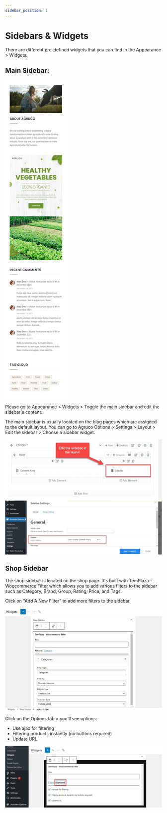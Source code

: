```yaml
---
sidebar_position: 1
---
```

# Sidebars & Widgets

There are different pre-defined widgets that you can find in the Appearance > Widgets.

## Main Sidebar:

![Sidebars](./img/main-sidebar.jpeg)

Please go to Appearance > Widgets > Toggle the main sidebar and edit the sidebar's content. 

The main sidebar is usually located on the blog pages which are assigned to the default layout.
You can go to Agruco Options > Settings > Layout > Edit the sidebar > Choose a sidebar widget. 

![Sidebars](./img/layout.jpeg)
![Sidebars](./img/choose-sidebar.jpeg)

## Shop Sidebar

The shop sidebar is located on the shop page. It's built with TemPlaza - Woocommerce Filter which allows you to add various filters to the sidebar such as Category, Brand, Group, Rating, Price, and Tags. 

Click on "Add A New Filter" to add more filters to the sidebar.

![Sidebars](./img/sidebar-shop.jpeg)

Click on the Options tab > you'll see options:

* Use ajax for filtering
* Filtering products instantly (no buttons required)
* Update URL

![Sidebars](./img/shop-widget.jpeg)